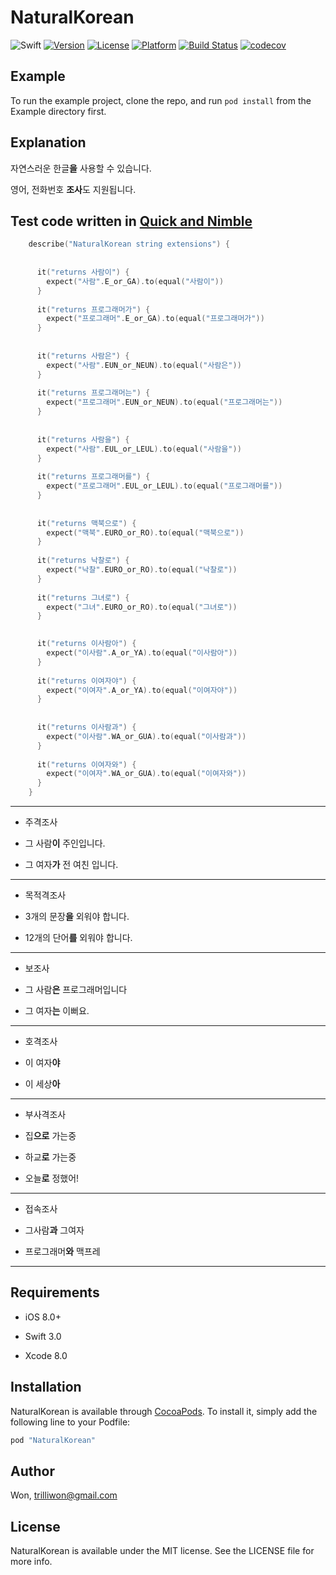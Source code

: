 # NaturalKorean

![Swift](https://img.shields.io/badge/Swift-3.0-orange.svg)
[![Version](https://img.shields.io/cocoapods/v/NaturalKorean.svg?style=flat)](http://cocoapods.org/pods/NaturalKorean)
[![License](https://img.shields.io/cocoapods/l/NaturalKorean.svg?style=flat)](http://cocoapods.org/pods/NaturalKorean)
[![Platform](https://img.shields.io/cocoapods/p/NaturalKorean.svg?style=flat)](http://cocoapods.org/pods/NaturalKorean)
[![Build Status](https://travis-ci.org/trilliwon/NaturalKorean.svg?branch=master)](https://travis-ci.org/trilliwon/NaturalKorean)
[![codecov](https://codecov.io/gh/trilliwon/NaturalKorean/branch/master/graph/badge.svg)](https://codecov.io/gh/trilliwon/NaturalKorean)

## Example

To run the example project, clone the repo, and run `pod install` from the Example directory first.

## Explanation

자연스러운 한글**을** 사용할 수 있습니다.

영어, 전화번호 **조사**도 지원됩니다.

## Test code written in [Quick and Nimble](https://github.com/Quick/Quick)

```Swift
    describe("NaturalKorean string extensions") {
      
      
      it("returns 사람이") {
        expect("사람".E_or_GA).to(equal("사람이"))
      }
      
      it("returns 프로그래머가") {
        expect("프로그래머".E_or_GA).to(equal("프로그래머가"))
      }
      
      
      it("returns 사람은") {
        expect("사람".EUN_or_NEUN).to(equal("사람은"))
      }
      
      it("returns 프로그래머는") {
        expect("프로그래머".EUN_or_NEUN).to(equal("프로그래머는"))
      }
      
      
      it("returns 사람을") {
        expect("사람".EUL_or_LEUL).to(equal("사람을"))
      }
      
      it("returns 프로그래머를") {
        expect("프로그래머".EUL_or_LEUL).to(equal("프로그래머를"))
      }
      
      
      it("returns 맥북으로") {
        expect("맥북".EURO_or_RO).to(equal("맥북으로"))
      }
      
      it("returns 낙찰로") {
        expect("낙찰".EURO_or_RO).to(equal("낙찰로"))
      }
      
      it("returns 그녀로") {
        expect("그녀".EURO_or_RO).to(equal("그녀로"))
      }

      
      it("returns 이사람아") {
        expect("이사람".A_or_YA).to(equal("이사람아"))
      }
      
      it("returns 이여자야") {
        expect("이여자".A_or_YA).to(equal("이여자야"))
      }
      
      
      it("returns 이사람과") {
        expect("이사람".WA_or_GUA).to(equal("이사람과"))
      }
      
      it("returns 이여자와") {
        expect("이여자".WA_or_GUA).to(equal("이여자와"))
      }
    }

```



---

- 주격조사

 - 그 사람**이** 주인입니다.

 - 그 여자**가** 전 여친 입니다.

---

- 목적격조사

 - 3개의 문장**을** 외워야 합니다.

 - 12개의 단어**를** 외워야 합니다.

---

- 보조사

 - 그 사람**은** 프로그래머입니다

 - 그 여자**는** 이뻐요.

---

- 호격조사

 - 이 여자**야**

 - 이 세상**아**

---

- 부사격조사

 - 집**으로** 가는중

 - 하교**로** 가는중

 - 오늘**로** 정했어!

---

- 접속조사

 - 그사람**과** 그여자

 - 프로그래머**와** 맥프레
 
---


## Requirements

+ iOS 8.0+

+ Swift 3.0

+ Xcode 8.0


## Installation

NaturalKorean is available through [CocoaPods](http://cocoapods.org). To install
it, simply add the following line to your Podfile:

```ruby
pod "NaturalKorean"
```

## Author

Won, trilliwon@gmail.com

## License

NaturalKorean is available under the MIT license. See the LICENSE file for more info.
